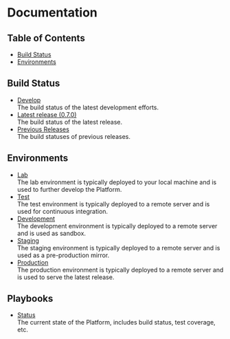# Documentation

## Table of Contents

- [Build Status](#build-status)
- [Environments](#environments)

## Build Status

- [Develop](status/branches/develop.md)<br>The build status of the latest development efforts.
- [Latest release (0.7.0)](status/releases/0.7.0.md)<br>The build status of the latest release.
- [Previous Releases](status/releases/index.md)<br>The build statuses of previous releases.

## Environments

- [Lab](lab/index.md)<br>The lab environment is typically deployed to your local machine and is used to further develop the Platform.
- [Test](test/index.md)<br>The test environment is typically deployed to a remote server and is used for continuous integration.
- [Development](dev/index.md)<br>The development environment is typically deployed to a remote server and is used as sandbox.
- [Staging](stag/index.md)<br>The staging environment is typically deployed to a remote server and is used as a pre-production mirror.
- [Production](prod/index.md)<br>The production environment is typically deployed to a remote server and is used to serve the latest release.

## Playbooks

- [Status](status/index.md)<br>The current state of the Platform, includes build status, test coverage, etc.
